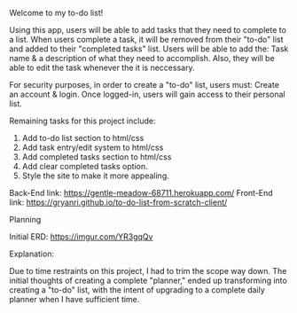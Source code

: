 Welcome to my to-do list!

Using this app, users will be able to add tasks that they need to complete to a list. 
When users complete a task, it will be removed from their "to-do" list and added to their "completed tasks" list.
Users will be able to add the: Task name & a description of what they need to accomplish. Also, they will be able to edit the task whenever the it is neccessary.

For security purposes, in order to create a "to-do" list, users must: Create an account & login. Once logged-in, users will gain access to their personal list.

Remaining tasks for this project include:

1. Add to-do list section to html/css
2. Add task entry/edit system to html/css
3. Add completed tasks section to html/css
4. Add clear completed tasks option.
5. Style the site to make it more appealing.

Back-End link: https://gentle-meadow-68711.herokuapp.com/
Front-End link: https://gryanri.github.io/to-do-list-from-scratch-client/

Planning

Initial ERD: https://imgur.com/YR3gqQv

Explanation:

Due to time restraints on this project, I had to trim the scope way down. The initial thoughts of creating a complete "planner," ended up transforming into creating a "to-do" list, with the intent of upgrading to a complete daily planner when I have sufficient time.
